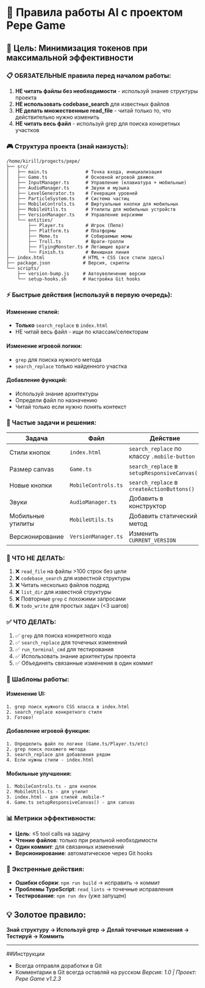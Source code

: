 # 🤖 Правила работы AI с проектом Pepe Game

## 🎯 Цель: Минимизация токенов при максимальной эффективности

### 📋 ОБЯЗАТЕЛЬНЫЕ правила перед началом работы:

1. **НЕ читать файлы без необходимости** - используй знание структуры проекта
2. **НЕ использовать codebase_search** для известных файлов 
3. **НЕ делать множественные read_file** - читай только то, что действительно нужно изменить
4. **НЕ читать весь файл** - используй grep для поиска конкретных участков

### 🎮 Структура проекта (знай наизусть):

```
/home/kirill/progects/pepe/
├── src/
│   ├── main.ts              # Точка входа, инициализация
│   ├── Game.ts              # Основной игровой движок
│   ├── InputManager.ts      # Управление (клавиатура + мобильные)
│   ├── AudioManager.ts      # Звуки и музыка
│   ├── LevelGenerator.ts    # Генерация уровней
│   ├── ParticleSystem.ts    # Система частиц
│   ├── MobileControls.ts    # Виртуальные кнопки для мобильных
│   ├── MobileUtils.ts       # Утилиты для мобильных устройств
│   ├── VersionManager.ts    # Управление версиями
│   └── entities/
│       ├── Player.ts        # Игрок (Пепе)
│       ├── Platform.ts      # Платформы
│       ├── Meme.ts          # Собираемые мемы
│       ├── Troll.ts         # Враги-тролли
│       ├── FlyingMonster.ts # Летающие враги
│       └── Finish.ts        # Финишная линия
├── index.html              # HTML + CSS (все стили здесь)
├── package.json            # Версия, скрипты
└── scripts/
    ├── version-bump.js     # Автоувеличение версии
    └── setup-hooks.sh      # Настройка Git hooks
```

### ⚡ Быстрые действия (используй в первую очередь):

#### Изменение стилей:
- **Только** `search_replace` в `index.html`
- НЕ читай весь файл - ищи по классам/селекторам

#### Изменение игровой логики:
- `grep` для поиска нужного метода
- `search_replace` только найденного участка

#### Добавление функций:
- Используй знание архитектуры
- Определи файл по назначению
- Читай только если нужно понять контекст

### 🔧 Частые задачи и решения:

| Задача | Файл | Действие |
|--------|------|----------|
| Стили кнопок | `index.html` | `search_replace` по классу `.mobile-button` |
| Размер canvas | `Game.ts` | `search_replace` в `setupResponsiveCanvas()` |
| Новые кнопки | `MobileControls.ts` | `search_replace` в `createActionButtons()` |
| Звуки | `AudioManager.ts` | Добавить в конструктор |
| Мобильные утилиты | `MobileUtils.ts` | Добавить статический метод |
| Версионирование | `VersionManager.ts` | Изменить `CURRENT_VERSION` |

### 🚫 ЧТО НЕ ДЕЛАТЬ:

1. ❌ `read_file` на файлы >100 строк без цели
2. ❌ `codebase_search` для известной структуры  
3. ❌ Читать несколько файлов подряд
4. ❌ `list_dir` для известной структуры
5. ❌ Повторные `grep` с похожими запросами
6. ❌ `todo_write` для простых задач (<3 шагов)

### ✅ ЧТО ДЕЛАТЬ:

1. ✅ `grep` для поиска конкретного кода
2. ✅ `search_replace` для точечных изменений  
3. ✅ `run_terminal_cmd` для тестирования
4. ✅ Использовать знание архитектуры проекта
5. ✅ Объединять связанные изменения в один коммит

### 🎯 Шаблоны работы:

#### Изменение UI:
```
1. grep поиск нужного CSS класса в index.html
2. search_replace конкретного стиля
3. Готово!
```

#### Добавление игровой функции:
```
1. Определить файл по логике (Game.ts/Player.ts/etc)
2. grep поиск похожего метода
3. search_replace для добавления рядом
4. Если нужны стили - index.html
```

#### Мобильные улучшения:
```
1. MobileControls.ts - для кнопок
2. MobileUtils.ts - для утилит
3. index.html - для стилей .mobile-*
4. Game.ts setupResponsiveCanvas() - для canvas
```

### 📊 Метрики эффективности:
- **Цель**: ≤5 tool calls на задачу
- **Чтение файлов**: только при реальной необходимости
- **Один коммит**: для связанных изменений
- **Версионирование**: автоматическое через Git hooks

### 🚀 Экстренные действия:
- **Ошибки сборки**: `npm run build` → исправить → коммит
- **Проблемы TypeScript**: `read_lints` → точечные исправления
- **Тестирование**: `npm run dev` (уже запущен)

## 💡 Золотое правило:
**Знай структуру → Используй grep → Делай точечные изменения → Тестируй → Коммить**

---

##Инструкции
- Всегда отправля доработки в Git
- Комментарии в Git всегда оставляй на русском
*Версия: 1.0 | Проект: Pepe Game v1.2.3*

